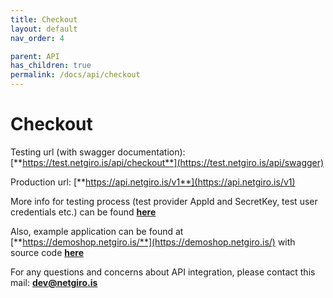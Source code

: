 ```yaml
---
title: Checkout
layout: default
nav_order: 4

parent: API
has_children: true
permalink: /docs/api/checkout
---
```


# Checkout

Testing url (with swagger documentation): [**https://test.netgiro.is/api/checkout**](https://test.netgiro.is/api/swagger)

Production url: [**https://api.netgiro.is/v1**](https://api.netgiro.is/v1)

More info for testing process (test provider AppId and SecretKey, test user credentials etc.) can be found [**here**](/docs/testing)

Also, example application can be found at [**https://demoshop.netgiro.is/**](https://demoshop.netgiro.is/) with source code [**here**](https://github.com/netgiro/api-demo-client)

For any questions and concerns about API integration, please contact this mail: **dev@netgiro.is**